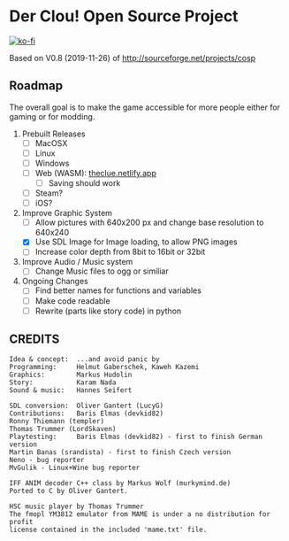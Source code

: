 # Der Clou! Open Source Project
[![ko-fi](https://ko-fi.com/img/githubbutton_sm.svg)](https://ko-fi.com/W7W8M9SU8)

Based on V0.8 (2019-11-26) of http://sourceforge.net/projects/cosp

## Roadmap
The overall goal is to make the game accessible for more people either for gaming or for modding.

1. Prebuilt Releases
    - [ ] MacOSX
    - [ ] Linux
    - [ ] Windows
    - [ ] Web (WASM): [theclue.netlify.app](https://theclue.netlify.app)
        - [ ] Saving should work
    - [ ] Steam?
    - [ ] iOS?
2. Improve Graphic System
    - [ ] Allow pictures with 640x200 px and change base resolution to 640x240
    - [x] Use SDL Image for Image loading, to allow PNG images
    - [ ] Increase color depth from 8bit to 16bit or 32bit
3. Improve Audio / Music system
    - [ ] Change Music files to ogg or similiar
4. Ongoing Changes
    - [ ] Find better names for functions and variables
    - [ ] Make code readable
    - [ ] Rewrite (parts like story code) in python

## CREDITS
```
Idea & concept:  ...and avoid panic by
Programming:     Helmut Gaberschek, Kaweh Kazemi
Graphics:        Markus Hudolin
Story:           Karam Nada
Sound & music:   Hannes Seifert

SDL conversion:  Oliver Gantert (LucyG)
Contributions:   Baris Elmas (devkid82)
Ronny Thiemann (templer)
Thomas Trummer (LordSkaven)
Playtesting:     Baris Elmas (devkid82) - first to finish German version
Martin Banas (srandista) - first to finish Czech version
Neno - bug reporter
MvGulik - Linux+Wine bug reporter

IFF ANIM decoder C++ class by Markus Wolf (murkymind.de)
Ported to C by Oliver Gantert.

HSC music player by Thomas Trummer
The fmopl YM3812 emulator from MAME is under a no distribution for profit
license contained in the included 'mame.txt' file.
```
